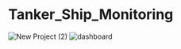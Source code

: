 # Tanker_Ship_Monitoring

![New Project (2)](https://github.com/im2nadif/Tanker_Ship_Monitoring/assets/91717104/8f4f84fc-4f1c-4838-ac10-805266d48e06)
![dashboard](https://github.com/im2nadif/Tanker_Ship_Monitoring/assets/91717104/ef161244-c13d-4de7-ab86-f132d09b3b5c)
